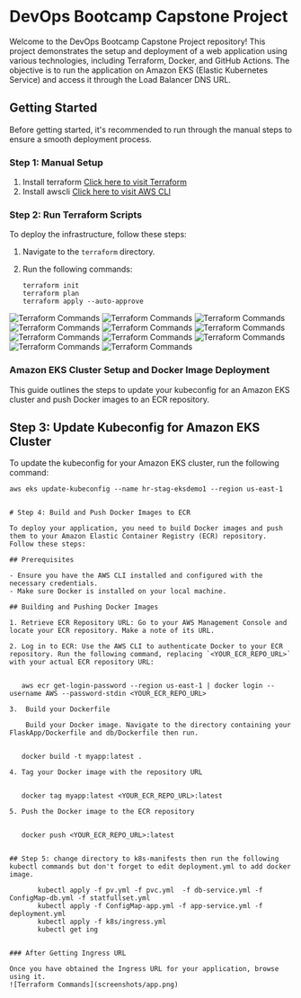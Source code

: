 # DevOps Bootcamp Capstone Project

Welcome to the DevOps Bootcamp Capstone Project repository! This project demonstrates the setup and deployment of a web application using various technologies, including Terraform, Docker, and GitHub Actions. The objective is to run the application on Amazon EKS (Elastic Kubernetes Service) and access it through the Load Balancer DNS URL.

## Getting Started

Before getting started, it's recommended to run through the manual steps to ensure a smooth deployment process.

### Step 1: Manual Setup

1. Install terraform [Click here to visit Terraform](https://developer.hashicorp.com/terraform/tutorials/aws-get-started/install-cli)
2. Install awscli [Click here to visit AWS CLI](https://docs.aws.amazon.com/cli/latest/userguide/getting-started-install.html)

### Step 2: Run Terraform Scripts

To deploy the infrastructure, follow these steps:

1. Navigate to the `terraform` directory.
2. Run the following commands:

   ```shell
   terraform init
   terraform plan
   terraform apply --auto-approve
![Terraform Commands](screenshots/vpc.PNG)
![Terraform Commands](screenshots/BASTION_HOST.PNG)
![Terraform Commands](screenshots/cluster.PNG)
![Terraform Commands](screenshots/ECR.PNG)
![Terraform Commands](screenshots/EIP.PNG)
![Terraform Commands](screenshots/internet_gateway.PNG)
![Terraform Commands](screenshots/LOADBALANCERS.PNG)
![Terraform Commands](screenshots/NAT.PNG)
![Terraform Commands](screenshots/node_group.PNG)
![Terraform Commands](screenshots/security_groups.PNG)
![Terraform Commands](screenshots/subnet.PNG)

### Amazon EKS Cluster Setup and Docker Image Deployment

This guide outlines the steps to update your kubeconfig for an Amazon EKS cluster and push Docker images to an ECR repository.

## Step 3: Update Kubeconfig for Amazon EKS Cluster

To update the kubeconfig for your Amazon EKS cluster, run the following command:

```shell
aws eks update-kubeconfig --name hr-stag-eksdemo1 --region us-east-1


# Step 4: Build and Push Docker Images to ECR

To deploy your application, you need to build Docker images and push them to your Amazon Elastic Container Registry (ECR) repository. Follow these steps:

## Prerequisites

- Ensure you have the AWS CLI installed and configured with the necessary credentials.
- Make sure Docker is installed on your local machine.

## Building and Pushing Docker Images

1. Retrieve ECR Repository URL: Go to your AWS Management Console and locate your ECR repository. Make a note of its URL.

2. Log in to ECR: Use the AWS CLI to authenticate Docker to your ECR repository. Run the following command, replacing `<YOUR_ECR_REPO_URL>` with your actual ECR repository URL:

   
   aws ecr get-login-password --region us-east-1 | docker login --username AWS --password-stdin <YOUR_ECR_REPO_URL>

3.  Build your Dockerfile

    Build your Docker image. Navigate to the directory containing your FlaskApp/Dockerfile and db/Dockerfile then run.

    
   docker build -t myapp:latest .

4. Tag your Docker image with the repository URL

    
   docker tag myapp:latest <YOUR_ECR_REPO_URL>:latest

5. Push the Docker image to the ECR repository

   
   docker push <YOUR_ECR_REPO_URL>:latest


## Step 5: change directory to k8s-manifests then run the following kubectl commands but don't forget to edit deployment.yml to add docker image.

       kubectl apply -f pv.yml -f pvc.yml  -f db-service.yml -f ConfigMap-db.yml -f statfullset.yml
       kubectl apply -f ConfigMap-app.yml -f app-service.yml -f deployment.yml
       kubectl apply -f k8s/ingress.yml
       kubectl get ing


### After Getting Ingress URL

Once you have obtained the Ingress URL for your application, browse using it.
![Terraform Commands](screenshots/app.png)